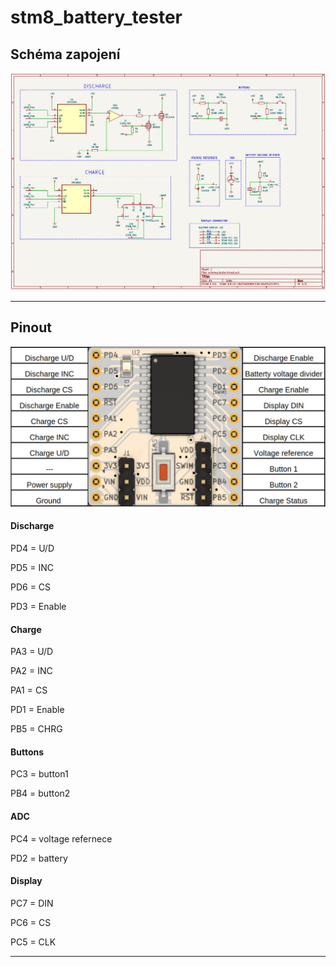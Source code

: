 # stm8_battery_tester
## Schéma zapojení
<p align="center"><img src="media/schematic.png"><p>
  
---
  
## Pinout
<p align="center"><img src="media/pinout.png"><p>

  #### Discharge
  <p>PD4 = U/D</p>
  <p>PD5 = INC</p>
  <p>PD6 = CS</p>
  <p>PD3 = Enable</p>
  
  #### Charge
  <p>PA3 = U/D</p>
  <p>PA2 = INC</p>
  <p>PA1 = CS</p>
  <p>PD1 = Enable</p>
  <p>PB5 = CHRG</p>

  
  #### Buttons
  <p>PC3 = button1</p>
  <p>PB4 = button2</p>
  
  #### ADC 
  <p>PC4 = voltage refernece</p>
  <p>PD2 = battery</p>
  
  #### Display
  <p>PC7 = DIN</p>
  <p>PC6 = CS</p>
  <p>PC5 = CLK</p>
  
  ---
  
